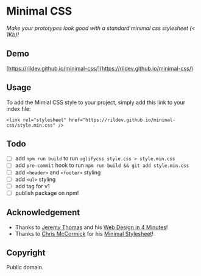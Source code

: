 # Minimal CSS

*Make your prototypes look good with a standard minimal css stylesheet (< 1Kb)!*

## Demo

[https://rildev.github.io/minimal-css/](https://rildev.github.io/minimal-css/)

## Usage

To add the Mimial CSS style to your project, simply add this link to your index file:

```
<link rel="stylesheet" href="https://rildev.github.io/minimal-css/style.min.css" />
```

## Todo

- [ ] add `npm run build` to run `uglifycss style.css > style.min.css`
- [ ] add `pre-commit` hook to run `npm run build && git add style.min.css`
- [ ] add `<header>` and `<footer>` styling
- [ ] add `<ul>` styling
- [ ] add tag for v1
- [ ] publish package on npm!

## Acknowledgement

- Thanks to [Jeremy Thomas](https://jgthms.com/) and his [Web Design in 4 Minutes](https://jgthms.com/web-design-in-4-minutes/)!
- Thanks to [Chris McCormick](https://github.com/chr15m) for his [Minimal Stylesheet](https://github.com/chr15m/minimal-stylesheet)!


## Copyright

Public domain.
